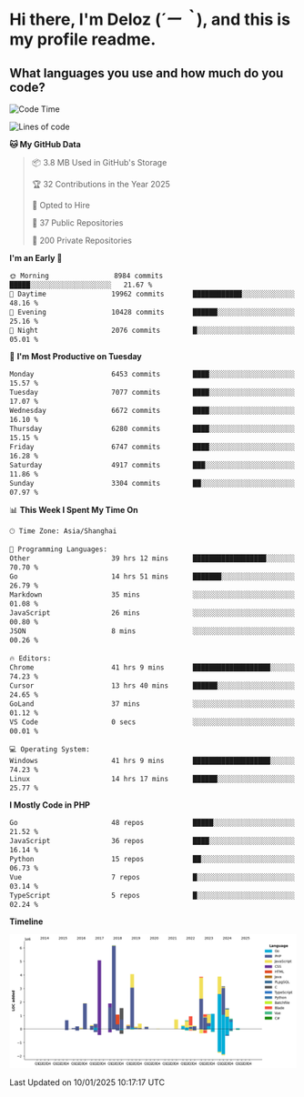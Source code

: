 # **Hi there, I'm Deloz (*´ー｀*), and this is my profile readme.**

## **What languages you use and how much do you code?**

<!--START_SECTION:waka-->
![Code Time](http://img.shields.io/badge/Code%20Time-5%2C477%20hrs%2036%20mins-blue)

![Lines of code](https://img.shields.io/badge/From%20Hello%20World%20I%27ve%20Written-43.7%20million%20lines%20of%20code-blue)

**🐱 My GitHub Data** 

> 📦 3.8 MB Used in GitHub's Storage 
 > 
> 🏆 32 Contributions in the Year 2025
 > 
> 💼 Opted to Hire
 > 
> 📜 37 Public Repositories 
 > 
> 🔑 200 Private Repositories 
 > 
**I'm an Early 🐤** 

```text
🌞 Morning                8984 commits        █████░░░░░░░░░░░░░░░░░░░░   21.67 % 
🌆 Daytime                19962 commits       ████████████░░░░░░░░░░░░░   48.16 % 
🌃 Evening                10428 commits       ██████░░░░░░░░░░░░░░░░░░░   25.16 % 
🌙 Night                  2076 commits        █░░░░░░░░░░░░░░░░░░░░░░░░   05.01 % 
```
📅 **I'm Most Productive on Tuesday** 

```text
Monday                   6453 commits        ████░░░░░░░░░░░░░░░░░░░░░   15.57 % 
Tuesday                  7077 commits        ████░░░░░░░░░░░░░░░░░░░░░   17.07 % 
Wednesday                6672 commits        ████░░░░░░░░░░░░░░░░░░░░░   16.10 % 
Thursday                 6280 commits        ████░░░░░░░░░░░░░░░░░░░░░   15.15 % 
Friday                   6747 commits        ████░░░░░░░░░░░░░░░░░░░░░   16.28 % 
Saturday                 4917 commits        ███░░░░░░░░░░░░░░░░░░░░░░   11.86 % 
Sunday                   3304 commits        ██░░░░░░░░░░░░░░░░░░░░░░░   07.97 % 
```


📊 **This Week I Spent My Time On** 

```text
🕑︎ Time Zone: Asia/Shanghai

💬 Programming Languages: 
Other                    39 hrs 12 mins      ██████████████████░░░░░░░   70.70 % 
Go                       14 hrs 51 mins      ███████░░░░░░░░░░░░░░░░░░   26.79 % 
Markdown                 35 mins             ░░░░░░░░░░░░░░░░░░░░░░░░░   01.08 % 
JavaScript               26 mins             ░░░░░░░░░░░░░░░░░░░░░░░░░   00.80 % 
JSON                     8 mins              ░░░░░░░░░░░░░░░░░░░░░░░░░   00.26 % 

🔥 Editors: 
Chrome                   41 hrs 9 mins       ███████████████████░░░░░░   74.23 % 
Cursor                   13 hrs 40 mins      ██████░░░░░░░░░░░░░░░░░░░   24.65 % 
GoLand                   37 mins             ░░░░░░░░░░░░░░░░░░░░░░░░░   01.12 % 
VS Code                  0 secs              ░░░░░░░░░░░░░░░░░░░░░░░░░   00.01 % 

💻 Operating System: 
Windows                  41 hrs 9 mins       ███████████████████░░░░░░   74.23 % 
Linux                    14 hrs 17 mins      ██████░░░░░░░░░░░░░░░░░░░   25.77 % 
```

**I Mostly Code in PHP** 

```text
Go                       48 repos            █████░░░░░░░░░░░░░░░░░░░░   21.52 % 
JavaScript               36 repos            ████░░░░░░░░░░░░░░░░░░░░░   16.14 % 
Python                   15 repos            ██░░░░░░░░░░░░░░░░░░░░░░░   06.73 % 
Vue                      7 repos             █░░░░░░░░░░░░░░░░░░░░░░░░   03.14 % 
TypeScript               5 repos             █░░░░░░░░░░░░░░░░░░░░░░░░   02.24 % 
```



**Timeline**

![Lines of Code chart](https://raw.githubusercontent.com/deloz/deloz/main/assets/bar_graph.png)


 Last Updated on 10/01/2025 10:17:17 UTC
<!--END_SECTION:waka-->

